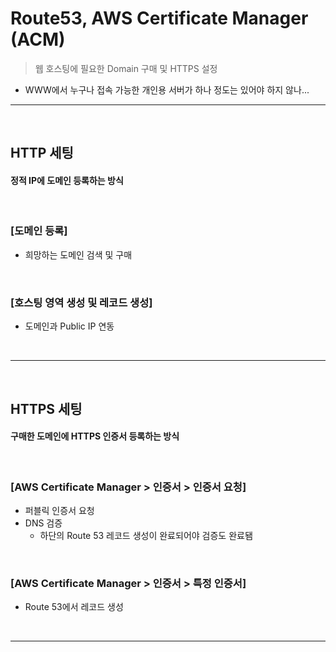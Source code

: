 # Route53, AWS Certificate Manager (ACM)
> 웹 호스팅에 필요한 Domain 구매 및 HTTPS 설정
* WWW에서 누구나 접속 가능한 개인용 서버가 하나 정도는 있어야 하지 않나...

<hr>
<br>

## HTTP 세팅 
#### 정적 IP에 도메인 등록하는 방식

<br>

### [도메인 등록]
* 희망하는 도메인 검색 및 구매

<br>

### [호스팅 영역 생성 및 레코드 생성]
* 도메인과 Public IP 연동

<br>
<hr>
<br>

## HTTPS 세팅
#### 구매한 도메인에 HTTPS 인증서 등록하는 방식

<br>

### [AWS Certificate Manager > 인증서 > 인증서 요청]
* 퍼블릭 인증서 요청
* DNS 검증
  * 하단의 Route 53 레코드 생성이 완료되어야 검증도 완료됌

<br>

### [AWS Certificate Manager > 인증서 > 특정 인증서]
* Route 53에서 레코드 생성


<br>
<hr>
<br>
